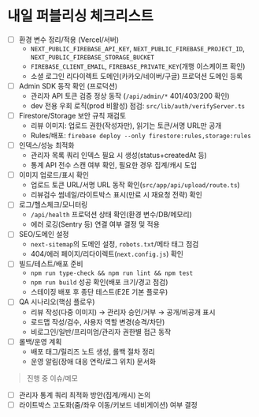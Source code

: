 # 내일 퍼블리싱 체크리스트

- [ ] 환경 변수 정리/적용 (Vercel/서버)
  - `NEXT_PUBLIC_FIREBASE_API_KEY`, `NEXT_PUBLIC_FIREBASE_PROJECT_ID`, `NEXT_PUBLIC_FIREBASE_STORAGE_BUCKET`
  - `FIREBASE_CLIENT_EMAIL`, `FIREBASE_PRIVATE_KEY`(개행 이스케이프 확인)
  - 소셜 로그인 리다이렉트 도메인(카카오/네이버/구글) 프로덕션 도메인 등록
- [ ] Admin SDK 동작 확인 (프로덕션)
  - 관리자 API 토큰 검증 정상 동작 (`/api/admin/*` 401/403/200 확인)
  - dev 전용 우회 로직(prod 비활성) 점검: `src/lib/auth/verifyServer.ts`
- [ ] Firestore/Storage 보안 규칙 재검토
  - 리뷰 이미지: 업로드 권한(작성자만), 읽기는 토큰/서명 URL만 공개
  - Rules/배포: `firebase deploy --only firestore:rules,storage:rules`
- [ ] 인덱스/성능 최적화
  - 관리자 목록 쿼리 인덱스 필요 시 생성(status+createdAt 등)
  - 통계 API 전수 스캔 여부 확인, 필요한 경우 집계/캐시 도입
- [ ] 이미지 업로드/표시 확인
  - 업로드 토큰 URL/서명 URL 동작 확인(`src/app/api/upload/route.ts`)
  - 리뷰검수 썸네일/라이트박스 표시(만료 시 재요청 전략) 확인
- [ ] 로그/헬스체크/모니터링
  - `/api/health` 프로덕션 상태 확인(환경 변수/DB/메모리)
  - 에러 로깅(Sentry 등) 연결 여부 결정 및 적용
- [ ] SEO/도메인 설정
  - `next-sitemap`의 도메인 설정, `robots.txt`/메타 태그 점검
  - 404/에러 페이지/리다이렉트(`next.config.js`) 확인
- [ ] 빌드/테스트/배포 준비
  - `npm run type-check && npm run lint && npm test`
  - `npm run build` 성공 확인(배포 크기/경고 점검)
  - 스테이징 배포 후 종단 테스트(E2E 기본 플로우)
- [ ] QA 시나리오(핵심 플로우)
  - 리뷰 작성(다중 이미지) → 관리자 승인/거부 → 공개/비공개 표시
  - 로드맵 작성/검수, 사용자 역할 변경(승격/차단)
  - 비로그인/일반/프리미엄/관리자 권한별 접근 동작
- [ ] 롤백/운영 계획
  - 배포 태그/릴리즈 노트 생성, 롤백 절차 정리
  - 운영 알림(장애 대응 연락/로그 위치) 문서화

> 진행 중 이슈/메모
- [ ] 관리자 통계 쿼리 최적화 방안(집계/캐시) 논의
- [ ] 라이트박스 고도화(줌/좌우 이동/키보드 네비게이션) 여부 결정
